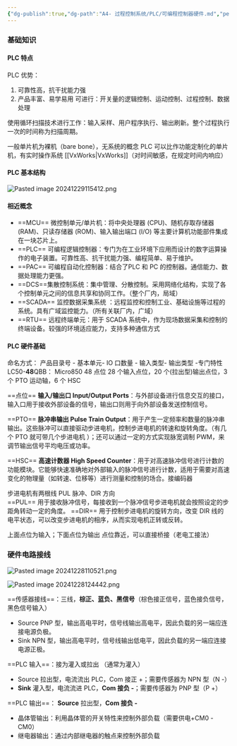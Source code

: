 ```yaml
---
{"dg-publish":true,"dg-path":"A4- 过程控制系统/PLC/可编程控制器硬件.md","permalink":"/A4- 过程控制系统/PLC/可编程控制器硬件/","dgPassFrontmatter":true,"noteIcon":"","created":"2024-11-19T18:01:51.410+08:00","updated":"2025-08-02T10:36:28.541+08:00"}
---
```


### 基础知识
#### PLC 特点
PLC 优势：
1. 可靠性高，抗干扰能力强
2. 产品丰富、易学易用
可进行：开关量的逻辑控制、运动控制、过程控制、数据处理

使用循环扫描技术进行工作：输入采样、用户程序执行、输出刷新。整个过程执行一次的时间称为扫描周期。


一般单片机为裸机（bare bone），无系统的概念
PLC 可以比作功能定制化的单片机，有实时操作系统 [[VxWorks\|VxWorks]]（对时间敏感，在规定时间内响应）


#### PLC 基本结构
![Pasted image 20241229115412.png](/img/user/Photo%20Resources/Pasted%20image%2020241229115412.png)

#### 相近概念
- ==MCU== 微控制单元/单片机：将中央处理器 (CPU)、随机存取存储器 (RAM)、只读存储器 (ROM)、输入输出端口 (I/O) 等主要计算机功能部件集成在一块芯片上。
- ==PLC== 可编程逻辑控制器：专门为在工业环境下应用而设计的数字运算操作的电子装置。可靠性高、抗干扰能力强、编程简单、易于维护。
- ==PAC== 可编程自动化控制器：结合了PLC 和 PC 的控制器。通信能力、数据处理能力更强。
- ==DCS==集散控制系统：集中管理、分散控制。采用网络化结构，实现了各个控制单元之间的信息共享和协同工作。（整个厂内，局域）
- ==SCADA== 监控数据采集系统 ：远程监控和控制工业、基础设施等过程的系统。具有广域监控能力。（所有关联厂内，广域）
- ==RTU== 远程终端单元：用于 SCADA 系统中，作为现场数据采集和控制的终端设备。较强的环境适应能力，支持多种通信方式
#### PLC 硬件基础
命名方式： 产品目录号 -  基本单元-  IO 口数量 - 输入类型- 输出类型 -专门特性    
LC50-**48**QBB： Micro850 48 点位
28 个输入点位，20 个(拉出型)输出点位，3 个 PTO 运动轴，6 个 HSC 

==点位==  **输入/输出口 Input/Output Ports**：与外部设备进行信息交互的接口，输入口用于接收外部设备的信号，输出口则用于向外部设备发送控制信号。

==PTO== **脉冲串输出  Pulse Train Output**：用于产生一定频率和数量的脉冲串输出。这些脉冲可以直接驱动步进电机，控制步进电机的转速和旋转角度。（有几个 PTO 就可带几个步进电机   ）；还可以通过一定的方式实现脉宽调制 PWM，来调节输出信号平均电压或功率。

==HSC== **高速计数器 High Speed Counter**：用于对高速脉冲信号进行计数的功能模块。它能够快速准确地对外部输入的脉冲信号进行计数，适用于需要对高速变化的物理量（如转速、位移等）进行测量和控制的场合。接编码器  


步进电机有两根线 PUL 脉冲、DIR 方向    
==PUL== 用于接收脉冲信号，每接收到一个脉冲信号步进电机就会按照设定的步距角转动一定的角度。
==DIR==   用于控制步进电机的旋转方向，改变 DIR 线的电平状态，可以改变步进电机的相序，从而实现电机正转或反转。


上面点位为输入；下面点位为输出
点位靠近，可以直接桥接（老电工接法）
### 硬件电路接线
![Pasted image 20241228110521.png](/img/user/Photo%20Resources/Pasted%20image%2020241228110521.png)



![Pasted image 20241228124442.png](/img/user/Photo%20Resources/Pasted%20image%2020241228124442.png)

==传感器接线==：三线，**棕正、蓝负、黑信号**（棕色接正信号，蓝色接负信号，黑色信号输入）
- Source  PNP 型，输出高电平时，信号线输出高电平，因此负载的另一端应连接电源负极。
- Sink      NPN 型，输出高电平时，信号线输出低电平，因此负载的另一端应连接电源正极。

==PLC 输入==：接为灌入或拉出 （通常为灌入）
- Source  拉出型，电流流出 PLC，Com 接正 +；需要传感器为 NPN 型（N -）
- **Sink**      灌入型，电流流进 PLC，**Com 接负 -**；需要传感器为 PNP 型（P +）

==PLC 输出==： **Source** 拉出型，**Com 接负 -** 
- 晶体管输出：利用晶体管的开关特性来控制外部负载（需要供电+CM0  -CM0）
- 继电器输出：通过内部继电器的触点来控制外部负载


